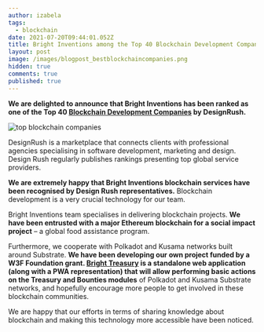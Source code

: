 ```yaml
---
author: izabela
tags:
  - blockchain
date: 2021-07-20T09:44:01.052Z
title: Bright Inventions among the Top 40 Blockchain Development Companies
layout: post
image: /images/blogpost_bestblockchaincompanies.png
hidden: true
comments: true
published: true
---
```

**We are delighted to announce that Bright Inventions has been ranked as one of the Top 40 [Blockchain Development Companies](https://www.designrush.com/agency/blockchain-development-companies) by DesignRush.**

![top blockchain companies](/images/blogpost_bestblockchaincompanies.png)

DesignRush is a marketplace that connects clients with professional agencies specialising in software development, marketing and design. Design Rush regularly publishes rankings presenting top global service providers.

**We are extremely happy that Bright Inventions blockchain services have been recognised by Design Rush representatives.** Blockchain development is a very crucial technology for our team.

Bright Inventions team specialises in delivering blockchain projects. **We have been entrusted with a major Ethereum blockchain for a social impact project** – a global food assistance program. 

Furthermore, we cooperate with Polkadot and Kusama networks built around Substrate. **We have been developing our own project funded by a W3F Foundation grant. [Bright Treasury](/blog/bright-treasury-a-treasury-module-application-funded-by-a-w3f-foundation-grant/) is a standalone web application (along with a PWA representation) that will allow performing basic actions on the Treasury and Bounties modules** of Polkadot and Kusama Substrate networks, and hopefully encourage more people to get involved in these blockchain communities.

We are happy that our efforts in terms of sharing knowledge about blockchain and making this technology more accessible have been noticed.